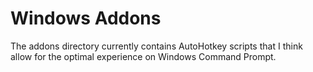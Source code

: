 # Windows Addons

The addons directory currently contains AutoHotkey scripts that I think allow for the optimal experience on Windows Command Prompt.
